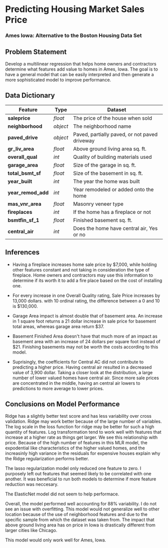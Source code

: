 # Predicting Housing Market Sales Price
### Ames Iowa: Alternative to the Boston Housing Data Set

## Problem Statement
Develop a multilinear regression that helps home owners and contractors determine what features add value to homes in Ames, Iowa. The goal is to have a general model that can be easily interpreted and then generate a more sophisticated model to improve performance.

## Data Dictionary
|Feature|Type|Dataset|
|---|---|---|
|**saleprice**|*float*| The price of the house when sold | 
|**neighborhood**|*object*| The neighborhood name |
|**paved_drive**|*object*| Paved, partially paved, or not paved driveway|
|**gr_liv_area**|*float*| Above ground living area sq. ft.|
|**overall_qual**|*int*| Quality of building materials used|
|**garage_area**|*float*| Size of the garage in sq. ft.|
|**total_bsmt_sf**|*float*| Size of the basement in sq. ft.| 
|**year_built**|*int*| The year the home was built| 
|**year_remod_add**|*int*| Year remodeled or added onto the home|
|**mas_vnr_area**|*float*| Masonry veneer type |
|**fireplaces**|*int*| If the home has a fireplace or not |
|**bsmtfin_sf_1**|*float*| Finished basement sq. ft.|
|**central_air**|*int*| Does the home have central air, Yes or no|

## Inferences
- Having a fireplace increases home sale price by $7,000, while holding other features constant and not taking in consideration the type of fireplace. Home owners and contractors may use this information to determine if its worth it to add a fire place based on the cost of installing one. 

- For every increase in one Overall Quality rating, Sale Price increases by 13,000 dollars. with 10 ordinal rating, the difference between a 0 and 10 is $130,000. 

- Garage Area impact is almost double that of basement area. An increase in 1 square foot returns a 21 dollar increase in sale price for basement total areas, whereas garage area return $37.

- Basement Finished Area doesn't have that much more of an impact as basement area with an increase of 24 dollars per square foot instead of $21. Finishing basements may not be worth the costs according to this model. 

- Suprisingly, the coefficients for Central AC did not contribute to predicting a higher price. Having central air resulted in a decreased value of 3,900 dollar. Taking a closer look at the distribution, a large number of lower valued homes have central air. Since more sale prices are concentrated in the middle, having an central air lowers to predictions to more average to lower prices. 

## Conclusions on Model Performance
Ridge has a slightly better test score and has less variability over cross validation. Ridge may work better because of the large number of variables. The log scale in the loss function for ridge may be better for such a high quantity of features. Log transformation tend to work well with features that increase at a higher rate as things get larger. We see this relationship with price. Because of the high number of features in this MLR model, the expodential like characteristics of the higher valued homes, and the increasinly high variance in the residuals for expensive houses explain why the Ridge regularization performs better.

The lasso regularization model only reduced one feature to zero. I purposely left out features that seemed likely to be correlated with one another. It was beneficial to run both models to determine if more feature reduction was neccesary.

The ElasticNet model did not seem to help performace.

Overall, the model performed well accounting for 88% variability. I do not see an issue with overfitting. This model would not generalize well to other location because of the use of neighborhood features and due to the specific sample from which the dataset was taken from. The impact that above ground living area has on price in Iowa is drastically different from larger cities like Chicago.

This model would only work well for Ames, Iowa. 